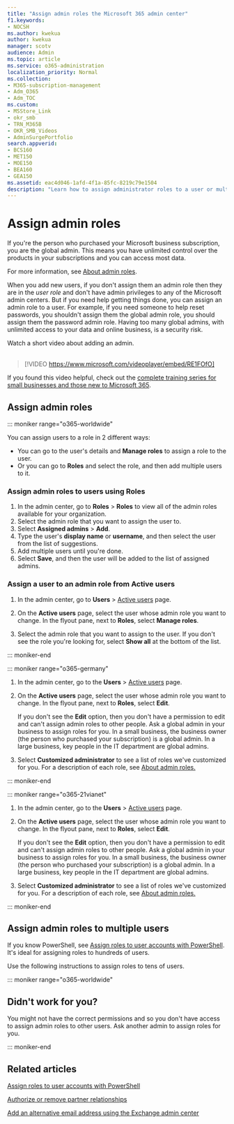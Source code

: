 ```yaml
---
title: "Assign admin roles the Microsoft 365 admin center"
f1.keywords:
- NOCSH
ms.author: kwekua
author: kwekua
manager: scotv
audience: Admin
ms.topic: article
ms.service: o365-administration
localization_priority: Normal
ms.collection: 
- M365-subscription-management
- Adm_O365
- Adm_TOC
ms.custom:
- MSStore_Link
- okr_smb
- TRN_M365B
- OKR_SMB_Videos
- AdminSurgePortfolio
search.appverid:
- BCS160
- MET150
- MOE150
- BEA160
- GEA150
ms.assetid: eac4d046-1afd-4f1a-85fc-8219c79e1504
description: "Learn how to assign administrator roles to a user or multiple users in your business so that they can perform specific tasks in the admin center."
---
```


# Assign admin roles

If you're the person who purchased your Microsoft business subscription, you are the global admin. This means you have unlimited control over the products in your subscriptions and you can access most data.

For more information, see [About admin roles](about-admin-roles.md).

When you add new users, if you don't assign them an admin role then they are in the *user role* and don't have admin privileges to any of the Microsoft admin centers. But if you need help getting things done, you can assign an admin role to a user. For example, if you need someone to help reset passwords, you shouldn't assign them the global admin role, you should assign them the password admin role. Having too many global admins, with unlimited access to your data and online business, is a security risk.

Watch a short video about adding an admin.<br><br>

> [!VIDEO https://www.microsoft.com/videoplayer/embed/RE1FOfO] 

If you found this video helpful, check out the [complete training series for small businesses and those new to Microsoft 365](https://support.office.com/article/6ab4bbcd-79cf-4000-a0bd-d42ce4d12816).

## Assign admin roles 

::: moniker range="o365-worldwide"

You can assign users to a role in 2 different ways:

- You can go to the user's details and **Manage roles** to assign a role to the user.
- Or you can go to **Roles** and select the role, and then add multiple users to it.

### Assign admin roles to users using Roles

1. In the admin center, go to **Roles** > **Roles** to view all of the admin roles available for your organization.
2. Select the admin role that you want to assign the user to.
3. Select **Assigned admins** > **Add**.
4. Type the user's **display name** or **username**, and then select the user from the list of suggestions.
5. Add multiple users until you're done.
6. Select **Save**, and then the user will be added to the list of assigned admins.

### Assign a user to an admin role from Active users

1. In the admin center, go to **Users** > [Active users](https://go.microsoft.com/fwlink/p/?linkid=834822) page.

2. On the **Active users** page, select the user whose admin role you want to change. In the flyout pane, next to **Roles**, select **Manage roles**.

3. Select the admin role that you want to assign to the user. If you don't see the role you're looking for, select **Show all** at the bottom of the list.

::: moniker-end

::: moniker range="o365-germany"

1. In the admin center, go to the **Users** > <a href="https://go.microsoft.com/fwlink/p/?linkid=847686" target="_blank">Active users</a> page.

2. On the **Active users** page, select the user whose admin role you want to change. In the flyout pane, next to **Roles**, select **Edit**. 

    If you don't see the **Edit** option, then you don't have a permission to edit and can't assign admin roles to other people. Ask a global admin in your business to assign roles for you. In a small business, the business owner (the person who purchased your subscription) is a global admin. In a large business, key people in the IT department are global admins.

3. Select **Customized administrator** to see a list of roles we've customized for you. For a description of each role, see [About admin roles.](about-admin-roles.md)

::: moniker-end

::: moniker range="o365-21vianet"

1. In the admin center, go to the **Users** > <a href="https://go.microsoft.com/fwlink/p/?linkid=850628" target="_blank">Active users</a> page.

2. On the **Active users** page, select the user whose admin role you want to change. In the flyout pane, next to **Roles**, select **Edit**. 

    If you don't see the **Edit** option, then you don't have a permission to edit and can't assign admin roles to other people. Ask a global admin in your business to assign roles for you. In a small business, the business owner (the person who purchased your subscription) is a global admin. In a large business, key people in the IT department are global admins.

3. Select **Customized administrator** to see a list of roles we've customized for you. For a description of each role, see [About admin roles.](about-admin-roles.md)

::: moniker-end


## Assign admin roles to multiple users

If you know PowerShell, see [Assign roles to user accounts with PowerShell](https://go.microsoft.com/fwlink/?linkid=854257). It's ideal for assigning roles to hundreds of users.
  
Use the following instructions to assign roles to tens of users.

::: moniker range="o365-worldwide"


## Didn't work for you?

You might not have the correct permissions and so you don't have access to assign admin roles to other users. Ask another admin to assign roles for you.

::: moniker-end

## Related articles

[Assign roles to user accounts with PowerShell](https://docs.microsoft.com/office365/enterprise/powershell/assign-roles-to-user-accounts-with-office-365-powershell)

[Authorize or remove partner relationships](../misc/add-partner.md)

[Add an alternative email address using the Exchange admin center](https://docs.microsoft.com/Exchange/recipients/user-mailboxes/email-addresses?view=exchserver-2019#add-an-email-address-to-a-user-mailbox)

